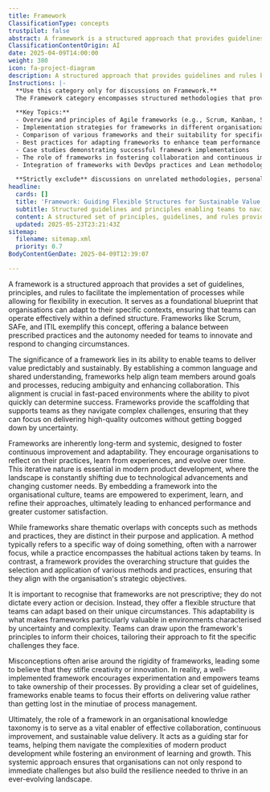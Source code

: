 ```yaml
---
title: Framework
ClassificationType: concepts
trustpilot: false
abstract: A framework is a structured approach that provides guidelines, principles, and rules to facilitate process implementation while allowing flexibility in execution. Originating from methodologies like Scrum, SAFe, and ITIL, frameworks serve as foundational blueprints that organisations can adapt to their specific contexts, enabling effective team operations within a defined structure. Their importance lies in fostering predictable and sustainable value delivery by establishing a common language and shared understanding among team members, which enhances collaboration and reduces ambiguity in fast-paced environments. Frameworks support teams in navigating complex challenges, allowing them to focus on high-quality outcomes without being hindered by uncertainty. Designed for long-term systemic use, frameworks promote continuous improvement and adaptability, encouraging organisations to reflect on practices and evolve in response to technological advancements and changing customer needs. They empower teams to experiment and refine their approaches, ultimately enhancing performance and customer satisfaction. Unlike methods, which have a narrower focus, and practices, which are habitual actions, frameworks provide an overarching structure that guides the selection and application of various methods and practices in alignment with strategic objectives. Importantly, frameworks are not prescriptive; they offer a flexible structure that teams can tailor to their unique circumstances, dispelling misconceptions about rigidity and fostering an environment conducive to creativity and innovation. In summary, frameworks are vital enablers of effective collaboration, continuous improvement, and sustainable value delivery, guiding teams through the complexities of modern product development while promoting learning and growth.
ClassificationContentOrigin: AI
date: 2025-04-09T14:00:00
weight: 380
icon: fa-project-diagram
description: A structured approach that provides guidelines and rules but allows flexibility in implementation (e.g., Scrum, SAFe, ITIL).
Instructions: |-
  **Use this category only for discussions on Framework.**  
  The Framework category encompasses structured methodologies that provide guidelines and rules for implementing Agile, DevOps, and Lean principles while allowing for flexibility in their application. This category is essential for understanding how various frameworks can be adapted to meet the unique needs of teams and organisations.

  **Key Topics:**
  - Overview and principles of Agile frameworks (e.g., Scrum, Kanban, SAFe)
  - Implementation strategies for frameworks in different organisational contexts
  - Comparison of various frameworks and their suitability for specific scenarios
  - Best practices for adapting frameworks to enhance team performance and business agility
  - Case studies demonstrating successful framework implementations
  - The role of frameworks in fostering collaboration and continuous improvement
  - Integration of frameworks with DevOps practices and Lean methodologies

  **Strictly exclude** discussions on unrelated methodologies, personal opinions on frameworks, or misinterpretations of the core principles of Agile, DevOps, and Lean philosophies. Also exclude content that only focuses on the contents of a framework.
headline:
  cards: []
  title: 'Framework: Guiding Flexible Structures for Sustainable Value Delivery'
  subtitle: Structured guidelines and principles enabling teams to navigate complexity, foster collaboration, and deliver sustainable value through adaptable practices.
  content: A structured set of principles, guidelines, and rules providing teams with a flexible yet consistent approach to managing complexity, improving collaboration, and delivering sustainable value. Posts explore foundational structures, systemic adaptability, continuous improvement, and practical implementation inspired by thought leaders like Ken Schwaber, Jez Humble, and Dave Snowden.
  updated: 2025-05-23T23:21:43Z
sitemap:
  filename: sitemap.xml
  priority: 0.7
BodyContentGenDate: 2025-04-09T12:39:07

---
```

A framework is a structured approach that provides a set of guidelines, principles, and rules to facilitate the implementation of processes while allowing for flexibility in execution. It serves as a foundational blueprint that organisations can adapt to their specific contexts, ensuring that teams can operate effectively within a defined structure. Frameworks like Scrum, SAFe, and ITIL exemplify this concept, offering a balance between prescribed practices and the autonomy needed for teams to innovate and respond to changing circumstances.

The significance of a framework lies in its ability to enable teams to deliver value predictably and sustainably. By establishing a common language and shared understanding, frameworks help align team members around goals and processes, reducing ambiguity and enhancing collaboration. This alignment is crucial in fast-paced environments where the ability to pivot quickly can determine success. Frameworks provide the scaffolding that supports teams as they navigate complex challenges, ensuring that they can focus on delivering high-quality outcomes without getting bogged down by uncertainty.

Frameworks are inherently long-term and systemic, designed to foster continuous improvement and adaptability. They encourage organisations to reflect on their practices, learn from experiences, and evolve over time. This iterative nature is essential in modern product development, where the landscape is constantly shifting due to technological advancements and changing customer needs. By embedding a framework into the organisational culture, teams are empowered to experiment, learn, and refine their approaches, ultimately leading to enhanced performance and greater customer satisfaction.

While frameworks share thematic overlaps with concepts such as methods and practices, they are distinct in their purpose and application. A method typically refers to a specific way of doing something, often with a narrower focus, while a practice encompasses the habitual actions taken by teams. In contrast, a framework provides the overarching structure that guides the selection and application of various methods and practices, ensuring that they align with the organisation's strategic objectives.

It is important to recognise that frameworks are not prescriptive; they do not dictate every action or decision. Instead, they offer a flexible structure that teams can adapt based on their unique circumstances. This adaptability is what makes frameworks particularly valuable in environments characterised by uncertainty and complexity. Teams can draw upon the framework's principles to inform their choices, tailoring their approach to fit the specific challenges they face.

Misconceptions often arise around the rigidity of frameworks, leading some to believe that they stifle creativity or innovation. In reality, a well-implemented framework encourages experimentation and empowers teams to take ownership of their processes. By providing a clear set of guidelines, frameworks enable teams to focus their efforts on delivering value rather than getting lost in the minutiae of process management.

Ultimately, the role of a framework in an organisational knowledge taxonomy is to serve as a vital enabler of effective collaboration, continuous improvement, and sustainable value delivery. It acts as a guiding star for teams, helping them navigate the complexities of modern product development while fostering an environment of learning and growth. This systemic approach ensures that organisations can not only respond to immediate challenges but also build the resilience needed to thrive in an ever-evolving landscape.
